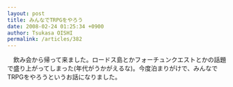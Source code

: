 ```yaml
---
layout: post
title: みんなでTRPGをやろう
date: 2008-02-24 01:25:34 +0900
author: Tsukasa OISHI
permalink: /articles/382
---
```



　飲み会から帰って来ました。ロードス島とかフォーチュンクエストとかの話題で盛り上がってしまった(年代がうかがえるな)。今度泊まりがけで、みんなでTRPGをやろうというお話になりました。  

